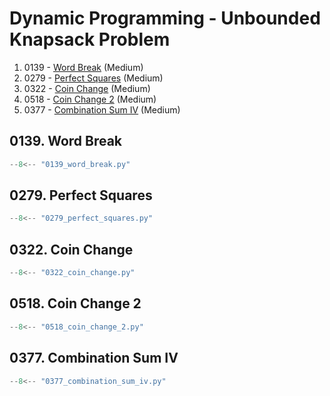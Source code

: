 # Dynamic Programming - Unbounded Knapsack Problem

1. 0139 - [Word Break](https://leetcode.com/problems/word-break/) (Medium)
2. 0279 - [Perfect Squares](https://leetcode.com/problems/perfect-squares/) (Medium)
3. 0322 - [Coin Change](https://leetcode.com/problems/coin-change/) (Medium)
4. 0518 - [Coin Change 2](https://leetcode.com/problems/coin-change-2/) (Medium)
5. 0377 - [Combination Sum IV](https://leetcode.com/problems/combination-sum-iv/) (Medium)

## 0139. Word Break

```python
--8<-- "0139_word_break.py"
```

## 0279. Perfect Squares

```python
--8<-- "0279_perfect_squares.py"
```

## 0322. Coin Change

```python
--8<-- "0322_coin_change.py"
```

## 0518. Coin Change 2

```python
--8<-- "0518_coin_change_2.py"
```

## 0377. Combination Sum IV

```python
--8<-- "0377_combination_sum_iv.py"
```
